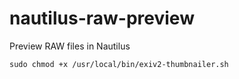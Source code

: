 # nautilus-raw-preview
Preview RAW files in Nautilus

``
sudo chmod +x /usr/local/bin/exiv2-thumbnailer.sh
``
